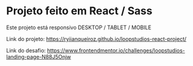 # Projeto feito em React / Sass

Este projeto está responsivo DESKTOP / TABLET / MOBILE

Link do projeto: https://ryiianqueiroz.github.io/loopstudios-react-project/

Link do desafio: https://www.frontendmentor.io/challenges/loopstudios-landing-page-N88J5Onjw
